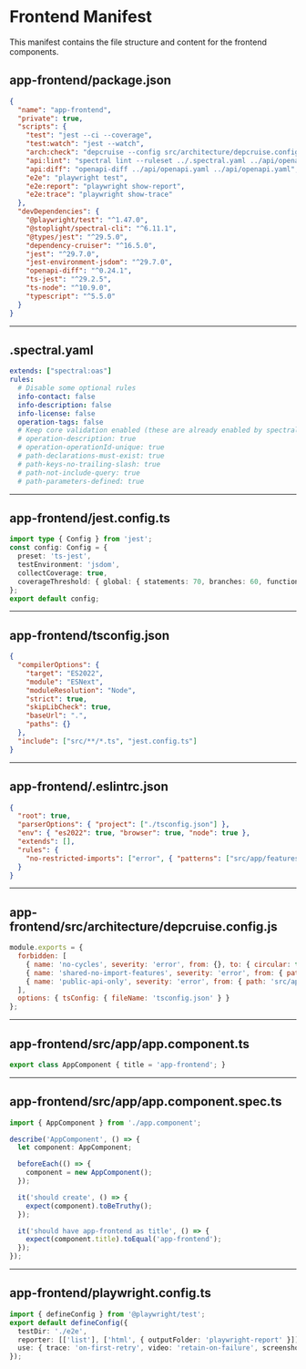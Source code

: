 # Frontend Manifest

This manifest contains the file structure and content for the frontend components.

## app-frontend/package.json

```json
{
  "name": "app-frontend",
  "private": true,
  "scripts": {
    "test": "jest --ci --coverage",
    "test:watch": "jest --watch",
    "arch:check": "depcruise --config src/architecture/depcruise.config.js src | dependency-cruiser -",
    "api:lint": "spectral lint --ruleset ../.spectral.yaml ../api/openapi.yaml",
    "api:diff": "openapi-diff ../api/openapi.yaml ../api/openapi.yaml",
    "e2e": "playwright test",
    "e2e:report": "playwright show-report",
    "e2e:trace": "playwright show-trace"
  },
  "devDependencies": {
    "@playwright/test": "^1.47.0",
    "@stoplight/spectral-cli": "^6.11.1",
    "@types/jest": "^29.5.0",
    "dependency-cruiser": "^16.5.0",
    "jest": "^29.7.0",
    "jest-environment-jsdom": "^29.7.0",
    "openapi-diff": "^0.24.1",
    "ts-jest": "^29.2.5",
    "ts-node": "^10.9.0",
    "typescript": "^5.5.0"
  }
}

```

---

## .spectral.yaml

```yaml
extends: ["spectral:oas"]
rules:
  # Disable some optional rules
  info-contact: false
  info-description: false  
  info-license: false
  operation-tags: false
  # Keep core validation enabled (these are already enabled by spectral:oas)
  # operation-description: true
  # operation-operationId-unique: true  
  # path-declarations-must-exist: true
  # path-keys-no-trailing-slash: true
  # path-not-include-query: true
  # path-parameters-defined: true

```

---

## app-frontend/jest.config.ts

```typescript
import type { Config } from 'jest';
const config: Config = {
  preset: 'ts-jest',
  testEnvironment: 'jsdom',
  collectCoverage: true,
  coverageThreshold: { global: { statements: 70, branches: 60, functions: 70, lines: 70 } }
};
export default config;

```

---

## app-frontend/tsconfig.json

```json
{
  "compilerOptions": {
    "target": "ES2022",
    "module": "ESNext",
    "moduleResolution": "Node",
    "strict": true,
    "skipLibCheck": true,
    "baseUrl": ".",
    "paths": {}
  },
  "include": ["src/**/*.ts", "jest.config.ts"]
}

```

---

## app-frontend/.eslintrc.json

```json
{
  "root": true,
  "parserOptions": { "project": ["./tsconfig.json"] },
  "env": { "es2022": true, "browser": true, "node": true },
  "extends": [],
  "rules": {
    "no-restricted-imports": ["error", { "patterns": ["src/app/features/*/*", "src/app/shared/*/*"] }]
  }
}

```

---

## app-frontend/src/architecture/depcruise.config.js

```javascript
module.exports = {
  forbidden: [
    { name: 'no-cycles', severity: 'error', from: {}, to: { circular: true } },
    { name: 'shared-no-import-features', severity: 'error', from: { path: '^src/app/shared' }, to: { path: '^src/app/features' } },
    { name: 'public-api-only', severity: 'error', from: { path: 'src/app/(features|shared)/.+' }, to: { path: 'src/app/(features|shared)/.+', pathNot: 'public-api.ts' } }
  ],
  options: { tsConfig: { fileName: 'tsconfig.json' } }
};

```

---

## app-frontend/src/app/app.component.ts

```typescript
export class AppComponent { title = 'app-frontend'; }

```

---

## app-frontend/src/app/app.component.spec.ts

```typescript
import { AppComponent } from './app.component';

describe('AppComponent', () => {
  let component: AppComponent;

  beforeEach(() => {
    component = new AppComponent();
  });

  it('should create', () => {
    expect(component).toBeTruthy();
  });

  it('should have app-frontend as title', () => {
    expect(component.title).toEqual('app-frontend');
  });
});

```

---

## app-frontend/playwright.config.ts

```typescript
import { defineConfig } from '@playwright/test';
export default defineConfig({
  testDir: './e2e',
  reporter: [['list'], ['html', { outputFolder: 'playwright-report' }]],
  use: { trace: 'on-first-retry', video: 'retain-on-failure', screenshot: 'only-on-failure' }
});

```

